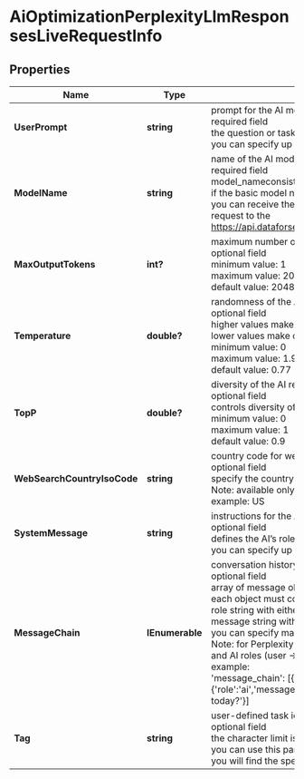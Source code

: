 # AiOptimizationPerplexityLlmResponsesLiveRequestInfo


## Properties

| Name | Type | Description | Notes |
|------------ | ------------- | ------------- | -------------|
**UserPrompt** | **string** | prompt for the AI model<br>required field<br>the question or task you want to send to the AI model;<br>you can specify up to 500 characters in the user_prompt field |[optional]|
**ModelName** | **string** | name of the AI model<br>required field<br>model_nameconsists of the actual model name and version name;<br>if the basic model name is specified, its latest version will be set by default;<br>you can receive the list of available LLM models by making a separate request to the https://api.dataforseo.com/v3/ai_optimization/gemini/llm_responses/models |[optional]|
**MaxOutputTokens** | **int?** | maximum number of tokens in the AI response<br>optional field<br>minimum value: 1<br>maximum value: 2048<br>default value: 2048 |[optional]|
**Temperature** | **double?** | randomness of the AI response<br>optional field<br>higher values make output more diverse<br>lower values make output more focused<br>minimum value: 0<br>maximum value: 1.9<br>default value: 0.77 |[optional]|
**TopP** | **double?** | diversity of the AI response<br>optional field<br>controls diversity of the response by limiting token selection<br>minimum value: 0<br>maximum value: 1<br>default value: 0.9 |[optional]|
**WebSearchCountryIsoCode** | **string** | country code for web search localization<br>optional field<br>specify the country  ISO code to get localized web search results<br>Note: available only for Perplexity Sonar models<br>example: US |[optional]|
**SystemMessage** | **string** | instructions for the AI behavior<br>optional field<br>defines the AI’s role, tone, or specific behavior<br>you can specify up to 500 characters in the system_message field |[optional]|
**MessageChain** | **IEnumerable<LlmMessageChainItem>** | conversation history<br>optional field<br>array of message objects representing previous conversation turns;<br>each object must contain:<br>role string with either user or ai role;<br>message string with message content (max 500 characters);<br>you can specify maximum of 10 message objects in the array;<br>Note: for Perplexity models, messages must strictly alternate between user and AI roles (user → ai);<br>example:<br>'message_chain': [{'role':'user','message':'Hello, what’s up?'},{'role':'ai','message':'Hello! I’m doing well, thank you. How can I assist you today?'}] |[optional]|
**Tag** | **string** | user-defined task identifier<br>optional field<br>the character limit is 255<br>you can use this parameter to identify the task and match it with the result<br>you will find the specified tag value in the data object of the response |[optional]|